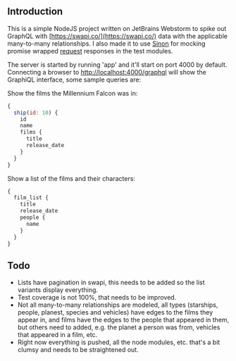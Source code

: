 ## Introduction

This is a simple NodeJS project written on JetBrains Webstorm to spike out GraphQL with [https://swapi.co/](https://swapi.co/) data with the applicable many-to-many relationships. I also made it to use [Sinon](https://github.com/sinonjs/sinon) for mocking promise wrapped [request](https://github.com/request/request) responses in the test modules.

The server is started by running &#39;app&#39; and it&#39;ll start on port 4000 by default.  Connecting a browser to [http://localhost:4000/graphql](http://localhost:4000/graphql) will show the GraphiQL interface, some sample queries are:

Show the films the Millennium Falcon was in:

```javascript
{
  ship(id: 10) {
    id
    name
    films {
      title
      release_date
    }
  }
}
```
Show a list of the films and their characters:
```javascript
{
  film_list {
    title
    release_date
    people {
      name
    }
  }
}
```

## Todo

- Lists have pagination in swapi, this needs to be added so the list variants display everything.
- Test coverage is not 100%, that needs to be improved.
- Not all many-to-many relationships are modeled, all types (starships, people, planest, species and vehicles) have edges to the films they appear in, and films have the edges to the people that appeared in them, but others need to added, e.g. the planet a person was from, vehicles that appeared in a film, etc.
- Right now everything is pushed, all the node modules, etc. that's a bit clumsy and needs to be straightened out.  